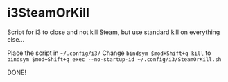 # i3SteamOrKill
Script for i3 to close and not kill Steam, but use standard kill on everything else...

Place the script in `~/.config/i3/`
Change `bindsym $mod+Shift+q kill` to `bindsym $mod+Shift+q exec --no-startup-id ~/.config/i3/SteamOrKill.sh`

DONE!
